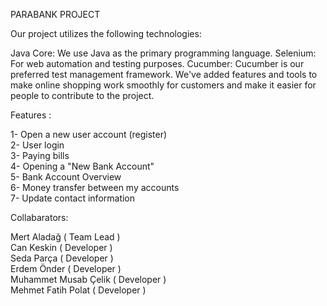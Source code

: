 PARABANK PROJECT
					  
Our project utilizes the following technologies:

Java Core: We use Java as the primary programming language.
Selenium: For web automation and testing purposes.
Cucumber: Cucumber is our preferred test management framework. We've added features and tools to make online shopping work smoothly for customers and make it easier for people to contribute to the project.

Features :                               

1- Open a new user account (register)                                                                                            
2- User login                                                                
3- Paying bills                                                    
4- Opening a "New Bank Account"                                                                                                  
5- Bank Account Overview                                                                                                
6- Money transfer between my accounts                                                                            
7- Update contact information     
    
Collabarators:                                                  

Mert Aladağ ( Team Lead )                                                                                                
Can Keskin  ( Developer )     									                                                   
Seda Parça  ( Developer )        								                                        
Erdem Önder ( Developer )               						                                  
Muhammet Musab Çelik  ( Developer )              				                                         
Mehmet Fatih Polat   ( Developer )              						                                                                
